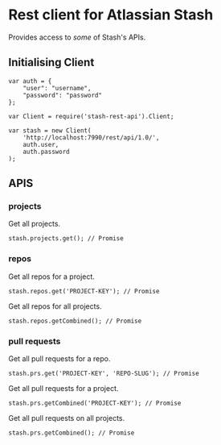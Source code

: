 # Rest client for Atlassian Stash

Provides access to *some* of Stash's APIs.

## Initialising Client

```
var auth = {
    "user": "username",
    "password": "password"
};

var Client = require('stash-rest-api').Client;

var stash = new Client(
    'http://localhost:7990/rest/api/1.0/',
    auth.user,
    auth.password
);
```

## APIS

### projects

Get all projects.

```
stash.projects.get(); // Promise
```

### repos

Get all repos for a project.

```
stash.repos.get('PROJECT-KEY'); // Promise
```

Get all repos for all projects.

```
stash.repos.getCombined(); // Promise
```

### pull requests

Get all pull requests for a repo.

```
stash.prs.get('PROJECT-KEY', 'REPO-SLUG'); // Promise
```

Get all pull requests for a project.

```
stash.prs.getCombined('PROJECT-KEY'); // Promise
```

Get all pull requests on all projects.

```
stash.prs.getCombined(); // Promise
```
